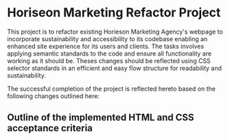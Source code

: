 # Horiseon Marketing Refactor Project

This project is to refactor existing Horieson Marketing Agency's webpage to incorporate sustainability and accessibility to its codebase enabling an enhanced site 
experience for its users and clients. The tasks involves applying semantic standards to the code and ensure all functionality are working as it should be. 
Theses changes should be reflected using CSS selector standards in an efficient and easy flow structure for readability and sustainability.

The successful completion of the project is reflected hereto based on the following changes outlined here:

## Outline of the implemented HTML and CSS acceptance criteria


